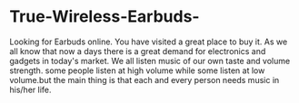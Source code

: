 # True-Wireless-Earbuds-
Looking for Earbuds online. You have visited a great place to buy it. As we all know that now a days there is a great demand for electronics and gadgets in today's market. We all listen music of our own taste and volume strength. some people listen at high volume while some listen at low volume.but the main thing is that each and every person needs music in his/her life.

